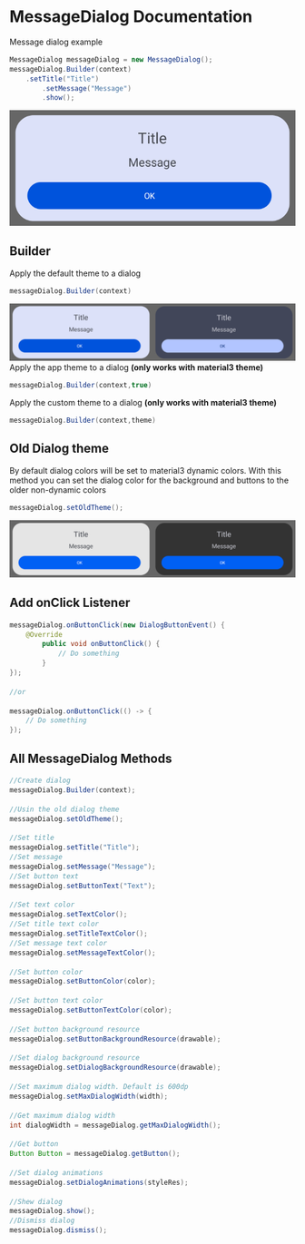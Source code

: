 # MessageDialog Documentation
Message dialog example
```java
MessageDialog messageDialog = new MessageDialog();
messageDialog.Builder(context)
	.setTitle("Title")
       	.setMessage("Message")
       	.show();
```
![MessageDialog example](https://raw.githubusercontent.com/SlaVcE14/SJ-Dialog/master/SJDialog/images/MessageDialog%20example.png)
## Builder
Apply the default theme to a dialog
```java
messageDialog.Builder(context)
```
![MessageDialog day-night](https://raw.githubusercontent.com/SlaVcE14/SJ-Dialog/master/SJDialog/images/MessageDialog%20day-night.png)
Apply the app theme to a dialog **(only works with material3 theme)**
```java
messageDialog.Builder(context,true)
```
Apply the custom theme to a dialog **(only works with material3 theme)**
```java
messageDialog.Builder(context,theme)
```
## Old Dialog theme
By default dialog colors will be set to material3 dynamic colors. With this method you can set the dialog color for the background and buttons to the older non-dynamic colors
```java
messageDialog.setOldTheme();
```
![MessageDialog oldTheme](https://raw.githubusercontent.com/SlaVcE14/SJ-Dialog/master/SJDialog/images/MessageDialog%20oldTheme.png)
## Add onClick Listener
```java
messageDialog.onButtonClick(new DialogButtonEvent() {
	@Override
      	public void onButtonClick() {
      		// Do something
      	}
});

//or

messageDialog.onButtonClick(() -> {
	// Do something
});
```
## All MessageDialog Methods
```java
//Create dialog
messageDialog.Builder(context);

//Usin the old dialog theme
messageDialog.setOldTheme();

//Set title
messageDialog.setTitle("Title");
//Set message
messageDialog.setMessage("Message");
//Set button text
messageDialog.setButtonText("Text");

//Set text color
messageDialog.setTextColor();
//Set title text color
messageDialog.setTitleTextColor();
//Set message text color
messageDialog.setMessageTextColor();

//Set button color
messageDialog.setButtonColor(color);

//Set button text color
messageDialog.setButtonTextColor(color);

//Set button background resource
messageDialog.setButtonBackgroundResource(drawable);
        
//Set dialog background resource
messageDialog.setDialogBackgroundResource(drawable);

//Set maximum dialog width. Default is 600dp
messageDialog.setMaxDialogWidth(width);

//Get maximum dialog width
int dialogWidth = messageDialog.getMaxDialogWidth();

//Get button
Button Button = messageDialog.getButton();
        
//Set dialog animations
messageDialog.setDialogAnimations(styleRes);

//Shew dialog
messageDialog.show();
//Dismiss dialog
messageDialog.dismiss();
```
